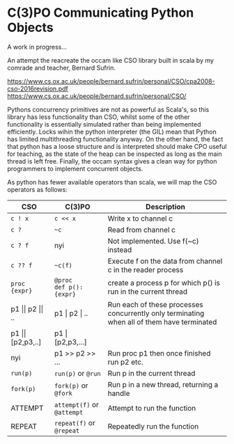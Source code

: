 # C(3)PO Communicating Python Objects  

A work in progress...

An attempt the reacreate the occam like CSO library built in scala by my comrade
 and teacher, Bernard Sufrin.
 
https://www.cs.ox.ac.uk/people/bernard.sufrin/personal/CSO/cpa2008-cso-2016revision.pdf
https://www.cs.ox.ac.uk/people/bernard.sufrin/personal/CSO/

Pythons concurrency primitives are not as powerful as Scala's, so this library
has less functionality than CSO, whilst some of the other functionality is
essentially simulated rather than being implemented efficiently. Locks 
wihin the python interpreter (the GIL) mean that Python has limited multithreading 
functionality anyway. On the other hand, the fact that python has a loose structure
and is interpreted should make CPO useful for teaching, as the state of the heap
can be inspected as long as the main thread is left free. Finally, the occam syntax 
gives a clean way for python programmers to implement concurrent objects.

As python has fewer available operators than scala, we will map the CSO operators
as follows:

| CSO              | C(3)PO         | Description             |            
|------------------|----------------|-------------------------|
| `c ! x`          | `c << x`       | Write x to channel c | 
| `c ?`            | `~c`           | Read from channel c |  
| `c ? f`          | nyi            | Not implemented. Use f(~c) instead |
| `c ?? f`         | `~c(f)`        | Execute f on the data from channel c in the reader process |
| `proc {expr}`    |<code>@proc<br/>def p(): {expr}</code> | create a process p for which p() is run in the current thread |
| p1 &#124;&#124; p2 &#124;&#124; .. | p1 &#124; p2 &#124; .. | Run each of these processes concurrently only terminating when all of them have terminated |
| p1 &#124;&#124; [p2,p3,..] | p1 &#124; [p2,p3,...] | |
| nyi              | p1 >> p2 >> ... | Run proc p1 then once finished run p2 etc. | 
| `run(p)`         | `run(p)`  or `@run` | Run p in the current thread |
| `fork(p)`        | `fork(p)` or `@fork` | Run p in a new thread, returning a handle |
| ATTEMPT          | `attempt(f)` or `@attempt` | Attempt to run the function |
| REPEAT           | `repeat(f)` or `@repeat` | Repeatedly run the function |

